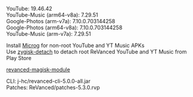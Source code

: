 YouTube: 19.46.42  
YouTube-Music (arm64-v8a): 7.29.51  
Google-Photos (arm-v7a): 7.10.0.703144258  
Google-Photos (arm64-v8a): 7.10.0.703144258  
YouTube-Music (arm-v7a): 7.29.51  

Install [Microg](https://github.com/ReVanced/GmsCore/releases) for non-root YouTube and YT Music APKs  
Use [zygisk-detach](https://github.com/j-hc/zygisk-detach) to detach root ReVanced YouTube and YT Music from Play Store  

[revanced-magisk-module](https://github.com/j-hc/revanced-magisk-module)
  
CLI: j-hc/revanced-cli-5.0.0-all.jar  
Patches: ReVanced/patches-5.3.0.rvp    
